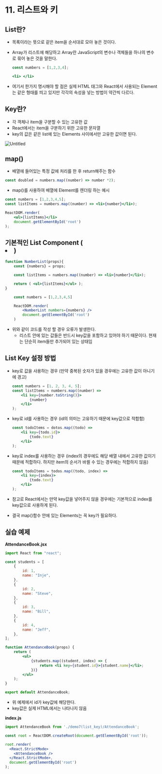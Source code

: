 # 11. 리스트와 키

## List란?

- 목록이라는 뜻으로 같은 item을 순서대로 모아 놓은 것이다.
- Array가 리스트에 해당하고 Array란 JavaScript의 변수나 객체들을 하나의 변수로 묶어 놓은 것을 말한다.
    
    ```jsx
    const numbers = [1,2,3,4];
    
    <li> </li>
    ```
    
- 여기서 한가지 명시해야 할 점은 실제 HTML 태그와 React에서 사용되는 Element는 같은 형태를 띄고 있지만 각각의 속성을 넣는 방법이 약간씩 다르다.

## Key란?

- 각 객체나 item을 구분할 수 있는 고유한 값
- React에서는 item을 구분하기 위한 고유한 문자열
- key의 값은 같은 list에 있는 Elements 사이에서만 고유한 값이면 된다.

![Untitled](11%20%E1%84%85%E1%85%B5%E1%84%89%E1%85%B3%E1%84%90%E1%85%B3%E1%84%8B%E1%85%AA%20%E1%84%8F%E1%85%B5%206536b09527f74df487fff26e217e197b/Untitled.png)

## map()

- 배열에 들어있는 특정 값에 처리를 한 후 return해주는 함수

```jsx
const doubled = numbers.map((number) => number *2);
```

- map()를 사용하여 배열에 Element를 렌더링 하는 예시

```jsx
const numbers = [1,2,3,4,5];
const listItems = numbers.map((number) => <li>{number}</li>);

ReactDOM.render(
	<ul>{listItems}</li>
	document.getElementById('root')
);
```

## 기본적인 List Component (<li>)

```jsx
function NumberList(props){
	const {numbers} = props;

	const listItems = numbers.map((number) => <li>{number}</li>);

	return ( <ul>{listItems}</ul> );
}

	const numbers = [1,2,3,4,5]

	ReactDOM.render(
		<NumberList numbers={numbers} />
		document.getElementById('root')
	)
```

- 위와 같이 코드를 작성 할 경우 오류가 발생한다.
    - 리스트 안에 있는 값들은 반드시 key값을 포함하고 있어야 하기 때문이다. 현재는 단순히 item들만 추가되어 있는 상태임

## List Key 설정 방법

- key로 값을 사용하는 경우 (만약 중복된 숫자가 있을 경우에는 고유한 값이 아니기에 경고)
    
    ```jsx
    const numbers = [1, 2, 3, 4, 5];
    const listItems = numbers.map((number) => 
    	<li key={number.toString()}>
    		{number}
    	</li>
    );
    ```
    
- key로 id를 사용하는 경우 (id의 의미는 고유하기 때문에 key값으로 적합함)
    
    ```jsx
    const todoItems = dotos.map((todo) => 
    	<li key={todo.id}>
    		{todo.text}
    	</li>	
    );
    ```
    
- key로 index를 사용하는 경우 (index의 경우에도 해당 배열 내에서 고유한 값이기 때문에 적합하다. 하지만 item의 순서가 바뀔 수 있는 경우에는 적합하지 않음)
    
    ```jsx
    const todoItems = todos.map((todo, index) => 
    	<li key={index}>
    		{todo.text}
    	</li>
    );
    ```
    
- 참고로 React에서는 만약 key값을 넣어주지 않을 경우에는 기본적으로 index를 key값으로 사용하게 된다.
- 결국 map()함수 안에 있는 Elements는 꼭 key가 필요하다.

## 실습 예제

**AttendanceBook.jsx**

```jsx
import React from "react";

const students = [
    {
        id: 1,
        name: "Inje",
    },
    {
        id: 2,
        name: "Steve",
    },
    {
        id: 3,
        name: "Bill",
    },
    {
        id: 4,
        name: "Jeff",
    },
];

function AttendanceBook(props) {
    return (
        <ul>
            {students.map((student, index) => {
                return <li key={student.id}>{student.name}</li>;
            })}
        </ul>
    );
}

export default AttendanceBook;
```

- 위 예제에서 id가 key값에 해당한다.
- key값은 실제 HTML에서는 나타나지 않음

**index.js**

```jsx
import AttendanceBook from './demo7(list_key)/AttendanceBook';

const root = ReactDOM.createRoot(document.getElementById('root'));

root.render(
  <React.StrictMode>
    <AttendanceBook />
  </React.StrictMode>,
  document.getElementById('root')
);
```